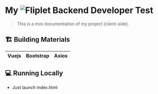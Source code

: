 # My ![Fliplet](https://ci3.googleusercontent.com/proxy/6d1S5rWqJET_4X1kAujbiobIVTc2O7ZuodUPKp_5RKLNTPHtXcd6v2AVmA_sh64sybduzpv_31nCwYxodisdhXKJLIn_DOCI5c_1D0vUlAIwAgnk3OC7Ol0=s0-d-e1-ft#https://fliplet.com/wp-content/uploads/2019/04/Email-signature-3-2.gif "Fliplet") Backend Developer Test

> This is a mini documentation of my project (client-side).

## 🏗 Building Materials

| Vuejs | Bootstrap | Axios |
| :---: | :-------: | :---: |

## 💻 Running Locally

- Just launch index.html
